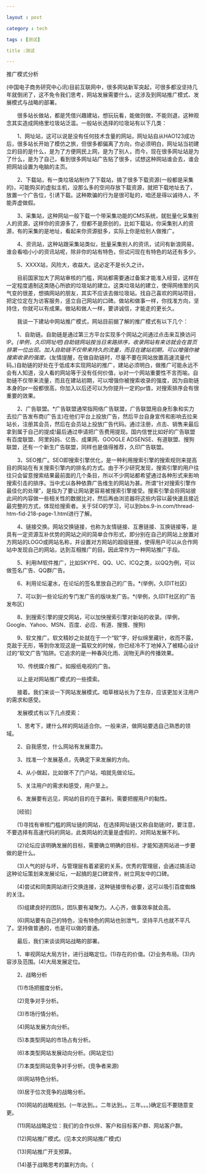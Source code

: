 ```yaml
---

layout : post

category : tech

tags : [测试]

title :测试

---
```


推广模式分析



(中国电子商务研究中心讯)目前互联网中，很多网站新军突起，可很多都没坚持几年就倒闭了，这不免令我们思考，网站发展需要什么，这涉及到网站推广模式、发展模式与战略的部署。


　　很多站长做站，都是凭借兴趣建站，想玩玩看，能做则做，不能则退，这种观念其实造成网络里垃圾站泛滥。一般站长选择的垃圾站有以下几类：


　　1、网址站，这可以说是没有任何技术含量的网站，网址站自从HAO123成功后，很多站长开始了模仿之旅，但很多都偏离了方向，你必须明白，网址站当初建立的目的是什么，是为了方便网民上网，是为了别人，而今，现在很多网址站是为了什么，是为了自己，看到很多网址站广告贴了很多，试想这种网站谁会去，谁会把网站设置为电脑的主页。


　　2、下载站，有一类垃圾站制作了下载站，搞了很多下载资源(一般都是采集的)，可能购买的虚拟主机，没那么多的空间存放下载资源，就把下载地址去了，放置一个广告位，引诱下载。这种欺骗的行为是很可耻的，咱还是得以诚待人，不能弄虚做假。


　　3、采集站，这种网站一般下载一个带采集功能的CMS系统，就批量化采集别人的资源，这样你的资源多了，但都不是原创的，比如下载站，你采集别人的资源，有的采集的是地址，看起来你资源挺多，实际上你是给别人做推广。


　　4、资讯站，这种站跟采集站类似，批量采集别人的资讯，试问有新浪网易，谁会看咱小小的资讯站呢，除非你的站有特色，但试问现在有特色的站还有多少。


　　5、XXXX站，风险大，收益大。这必定不是长久之计。


　　目前国家加大了网站审核的门槛，网站都需要通过备案才能准入经营，这样在一定程度遏制这类随心所欲的垃圾站的建立。这类垃圾站的建立，使得网络里的风气变的很差，想搞网站的朋友，其实不应该去做垃圾站。找自己喜欢的网站项目，把定位定在为访客服务，竖立自己网站的口碑。做站和做事一样，你找准方向，坚持住，你就可以有成果。做站和做人一样，要讲诚信，才能走的更长久。


　　我谈一下建站中网站推广模式，网站目前据了解的推广模式有以下几个：


　　1、自助链。自助链是通过第三方平台实现多个网站之间通过点击来互换访问IP。*(举例，久印网址吧)自助链网站按当日来路排序，收录网站有来访就会在首页排第一位出现。加入自助链不仅带来持久的流量，而且在建站初期，可以增强你被搜索收录的强度。*(友情提醒，在做自助链时，尽量不要在网站放置高速流量代码。)自助链的好处在于低成本实现网站的推广，建站必须明白，做推广可能永远不会有人知道，没人看的网站等于没有任何价值，ip对一个网站重要性不言而喻。自助链不仅带来流量，而且在建站初期，可以增强你被搜索收录的强度，因为自助链本身的pr一般都很高，你加入以后还可以为你提升一定的pr值，对搜索排序会有很重要的效果。


　　2、广告联盟。*广告联盟通常指网络广告联盟，广告联盟用自身形象和实力去拉广告发布商(广告主)在他们平台上投放广告，然后平台自身宣传和影响去拉来站长，注册其会员，然后在会员站上投放广告代码。通过注册，点击、销售来最后拿到属于自己的提成!最后通过申请把广告费用提现。国内信誉比如好的广告联盟有百度联盟、阿里妈妈、亿告、成果网、GOOGLE ADSENSE、有道联盟、搜狗联盟，还有一个新生广告联盟，同样也是值得推荐，久印广告联盟。


　　3、SEO推广。SEO即搜索引擎优化，是一种利用搜索引擎的搜索规则来提高目的网站在有关搜索引擎内的排名的方式。由于不少研究发现，搜索引擎的用户往往只会留意搜索结果最前面的几个条目，所以不少网站都希望通过各种形式来影响搜索引击的排序。当中尤以各种依靠广告维生的网站为甚。所谓“针对搜索引擎作最佳化的处理”，是指为了要让网站更容易被搜索引擎接受。搜索引擎会将网站彼此间的内容做一些相关性的数据比对，然后再由浏览器将这些内容以最快速且接近最完整的方式，体现给搜索者。关于SEO的学习，可以到bbs.9-in.com/thread-htm-fid-218-page-1.html进行了解。


　　4、链接交换。网站交换链接，也称为友情链接、互惠链接、互换链接等，是具有一定资源互补优势的网站之间的简单合作形式，即分别在自己的网站上放置对方网站的LOGO或网站名称，并设置对方网站的超级链接，使得用户可以从合作网站中发现自己的网站，达到互相推广的目。因此常作为一种网站推广手段。


　　5、利用IM软件推广，比如SKYPE、QQ、UC、ICQ之类，以QQ为例，可以做签名广告、QQ群广告。


　　6、利用论坛灌水，在论坛的签名里放自己的广告。*(举例，久印IT社区)


　　7、可以到一些论坛的专门发广告的版块发广告。*(举例，久印IT社区的广告发布区)


　　8、到搜索引擎的提交网站，可以加快搜索引擎对新站的收录。(举例，Google、Yahoo、MSN、百度、必应、有道、搜搜、搜狗)


　　9、软文推广。软文精妙之处就在于一个“软”字，好似绵里藏针，收而不露，克敌于无形，等到你发现这是一篇软文的时候，你已经冷不丁地掉入了被精心设计过的“软文广告”陷阱。它追求的是一种春风化雨、润物无声的传播效果。


　　10、传统媒介推广。如报纸电视的广告。


　　以上是对网站推广模式的一些摸索。


　　接着。我们来谈一下网站发展模式。咱草根站长为了生存，应该更加关注用户的需求和感受。


　　发展模式有以下几点摸索：


　　1、思考下，建什么样的网站适合你。一般来讲，做网站要选自己熟悉的领域。


　　2、自我感觉，什么网站有发展潜力。


　　3、找准一个发展基点，先确定下来发展的方向。


　　4、从小做起，比如做不了门户站，咱就先做论坛。


　　5、关注用户的需求和感受，用户至上。


　　6、发展要有远见，网站的目的在于赢利，需要把握用户的黏性。


　　[经验]


　　(1)寻找有审核门槛的网址链的网站，在选择网址链(又称自助链)时，要注意，不要选择有高速代码的网站，此类网站的流量是虚假的，对网站发展不利。


　　(2)论坛应该明确发展的目标，需要确立明确的目标，才能知道网站进一步要做的是什么。


　　(3)人气的好与坏，与管理层有着紧密的关系，优秀的管理层，会通过搞活动这种论坛策划来发展论坛，一起搞的是口碑宣传，树立网友中的口碑。


　　(4)尝试和同类网站进行交换连接，这种链接很有必要，这可以吸引百度蜘蛛的关注。


　　(5)组建良好的团队，团队要有凝聚力。人心齐，做事效率就会高。


　　(6)网站要有自己的特色，没有特色的网站也别泄气，坚持平凡也就不平凡了。坚持做普通的，也是可以做的普通。


　　最后，我们来谈谈网站战略的部署。


　　1、审视网站大局方针，进行战略定位。(1)存在的价值。(2)业务布局。(3)内容涉及范围。(4)大局发展定位。


　　2、战略分析


　　(1)市场把握度分析。


　　(2)竞争对手分析。


　　(3)市场行情分析。


　　(4)网站发展方向分析。


　　(5)本类型网站的市场占有分析。


　　(6)本类型网站发展动向分析。(网站定位)


　　(7)本类型网站竞争对手分析。(竞争者来源)


　　(8)网站特色分析。


　　(9)居于位次竞争的战略分析。


　　(10)网站的战略规划。(一年达到。。二年达到。。三年。。。)确定后不要随意变更。


　　(11)网站战略定位：我们的合作伙伴、客户和目标客户群、网站客户群。


　　(12)网站推广模式。(见本文的网站推广模式)


　　(13)网站推广开支预算。


　　(14)基于战略思考的赢利方向。（
